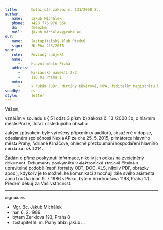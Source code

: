 ```yaml
---
title:      Dotaz dle zákona č. 131/2000 Sb.
author:
   name:    Jakub Michálek
   phone:   +420 775 978 550
   ds:      4memzkm
   mail:    jakub.michalek@praha.eu
our:
   name:    Zastupitelský klub Pirátů
   sign:    ZK Pha 228/2015
your:
   role:    Povinný subjekt
   name:    
      -     Hlavní město Praha
   address:
      -     Mariánské náměstí 2/2
      -     110 01 Praha 1
   note:
      -     k rukám JUDr. Martiny Děvěrové, MPA, ředitelky Magistrátu hl. m. Prahy
sendby:     ds
style:      letter
---
```


Vážení,

vznáším v souladu s § 51 odst. 3 písm. b) zákona č. 131/2000 Sb, o hlavním městě Praze, dotaz následujícího obsahu:

Jakým způsobem byly vyřešeny připomínky auditorů, obsažené v dopise, odeslaném společností Nexia AP ze dne 25. 5. 2015, primátorce hlavního města Prahy, Adrianě Krnáčové, ohledně přezkoumání hospodaření hlavního města za rok 2014. 

Žádám o přímé poskytnutí informace, nikoliv jen odkaz na zveřejněný dokument. Dokumenty poskytněte v elektronické strojově čitelné a upravitelné podobě (např. formáty ODT, DOC, XLS, nikoliv PDF, obrázky apod.), kdykoliv je to možné. Ke komunikaci zmocňuji dále svého asistenta Jana Loužka (nar. 9. 7. 1986 v Písku, bytem Vondroušova 1198, Praha 17). Předem děkuji za Vaši vstřícnost. 

---
signature:
  - Mgr. Bc. Jakub Michálek
  - nar. 6. 2. 1989
  - bytem Zenklova 193, Praha 8
  - zastupitel hl. m. Prahy
abbr:       jakub
...

